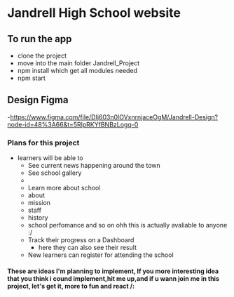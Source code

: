 # Jandrell High School website

## To run the app
- clone the project
- move into the main folder Jandrell_Project
- npm install which get all modules needed
- npm start

## Design Figma
-https://www.figma.com/file/DIj603n0lOVxnrnjaceOgM/Jandrell-Design?node-id=48%3A66&t=5RlpRKYfBNBzLogq-0

### Plans for this project
- learners will be able to 
  - See current news happening around the town
  - See school gallery
  - 
  - Learn more about school
   - about
   - mission
   - staff
   - history
   - school perfomance and so on  ohh this is actually avaliable to anyone :/
  - Track their progress on a Dashboard
    - here they can also see their result
  - New learners can register for attending the school 
#### These are ideas I'm planning to implement, If you more interesting idea that you think i cound implement,hit me up,and if u wann join me in this project, let's get it, more to fun and react /:

